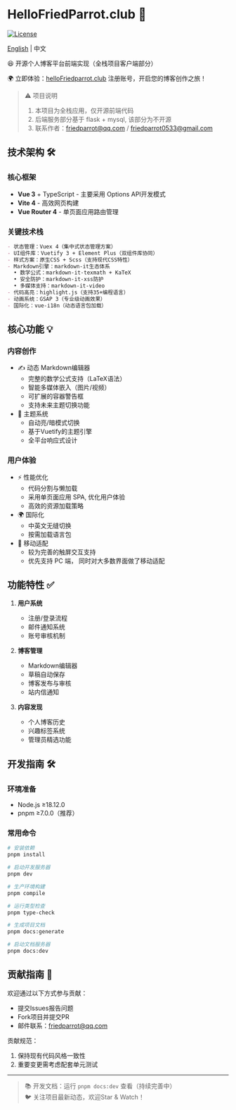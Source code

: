 # HelloFriedParrot.club 🦜

[![License](https://img.shields.io/badge/License-Apache2.0-blue.svg)](https://opensource.org/licenses/Apache-2.0)

[English](readme.md) | 中文

😆 开源个人博客平台前端实现（全栈项目客户端部分）

🌍 立即体验：[helloFriedparrot.club](https://helloFriedparrot.club) 注册账号，开启您的博客创作之旅！

> ⚠️ 项目说明  
> 1.  本项目为全栈应用，仅开源前端代码 
> 2.  后端服务部分基于 flask + mysql, 该部分为不开源  
> 3.  联系作者：friedparrot@qq.com / friedparrot0533@gmail.com

## 技术架构 🛠

### 核心框架
- **Vue 3** + TypeScript - 主要采用 Options API开发模式
- **Vite 4** - 高效网页构建 
- **Vue Router 4** - 单页面应用路由管理

### 关键技术栈
```markdown
- 状态管理：Vuex 4（集中式状态管理方案）
- UI组件库：Vuetify 3 + Element Plus（双组件库协同）
- 样式方案：原生CSS + Scss（支持现代CSS特性）
- Markdown引擎：markdown-it生态体系
  • 数学公式：markdown-it-texmath + KaTeX
  • 安全防护：markdown-it-xss防护
  • 多媒体支持：markdown-it-video
- 代码高亮：highlight.js（支持35+编程语言）
- 动画系统：GSAP 3（专业级动画效果）
- 国际化：vue-i18n（动态语言包加载）
```

## 核心功能 💡

### 内容创作
- ✍️ 动态 Markdown编辑器
  - 完整的数学公式支持（LaTeX语法）
  - 智能多媒体嵌入（图片/视频）
  - 可扩展的容器警告框
  - 支持未来主题切换功能
- 🎨 主题系统
  - 自动亮/暗模式切换
  - 基于Vuetify的主题引擎
  - 全平台响应式设计

### 用户体验
- ⚡ 性能优化
  - 代码分割与懒加载
  - 采用单页面应用 SPA, 优化用户体验
  - 高效的资源加载策略
- 🌍 国际化
  - 中英文无缝切换
  - 按需加载语言包
- 📱 移动适配
  - 较为完善的触屏交互支持
  - 优先支持 PC 端， 同时对大多数界面做了移动适配 

## 功能特性 ✅

1. **用户系统**
   - 注册/登录流程
   - 邮件通知系统
   - 账号审核机制

2. **博客管理**
   - Markdown编辑器
   - 草稿自动保存
   - 博客发布与审核
   - 站内信通知

3. **内容发现**
   - 个人博客历史
   - 兴趣标签系统
   - 管理员精选功能

## 开发指南 🛠️

### 环境准备
- Node.js ≥18.12.0
- pnpm ≥7.0.0（推荐）

### 常用命令
```bash
# 安装依赖
pnpm install

# 启动开发服务器
pnpm dev

# 生产环境构建
pnpm compile

# 运行类型检查
pnpm type-check

# 生成项目文档
pnpm docs:generate

# 启动文档服务器
pnpm docs:dev
```

## 贡献指南 🤝

欢迎通过以下方式参与贡献：
- 提交Issues报告问题
- Fork项目并提交PR
- 邮件联系：friedparrot@qq.com

贡献规范：
1. 保持现有代码风格一致性
2. 重要变更需考虑配套单元测试 

---

> 📚 开发文档：运行 `pnpm docs:dev` 查看（持续完善中）  
> 🐦 关注项目最新动态，欢迎Star & Watch！
